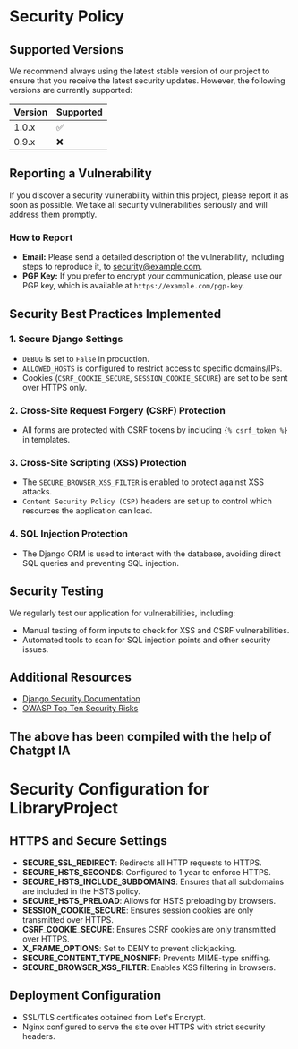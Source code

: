# Security Policy

## Supported Versions

We recommend always using the latest stable version of our project to ensure that you receive the latest security updates. However, the following versions are currently supported:

| Version | Supported          |
| ------- | ------------------ |
| 1.0.x   | :white_check_mark: |
| 0.9.x   | :x:                |

## Reporting a Vulnerability

If you discover a security vulnerability within this project, please report it as soon as possible. We take all security vulnerabilities seriously and will address them promptly.

### How to Report

- **Email:** Please send a detailed description of the vulnerability, including steps to reproduce it, to [security@example.com](mailto:security@example.com).
- **PGP Key:** If you prefer to encrypt your communication, please use our PGP key, which is available at `https://example.com/pgp-key`.

## Security Best Practices Implemented

### 1. Secure Django Settings
- `DEBUG` is set to `False` in production.
- `ALLOWED_HOSTS` is configured to restrict access to specific domains/IPs.
- Cookies (`CSRF_COOKIE_SECURE`, `SESSION_COOKIE_SECURE`) are set to be sent over HTTPS only.

### 2. Cross-Site Request Forgery (CSRF) Protection
- All forms are protected with CSRF tokens by including `{% csrf_token %}` in templates.

### 3. Cross-Site Scripting (XSS) Protection
- The `SECURE_BROWSER_XSS_FILTER` is enabled to protect against XSS attacks.
- `Content Security Policy (CSP)` headers are set up to control which resources the application can load.

### 4. SQL Injection Protection
- The Django ORM is used to interact with the database, avoiding direct SQL queries and preventing SQL injection.

## Security Testing

We regularly test our application for vulnerabilities, including:
- Manual testing of form inputs to check for XSS and CSRF vulnerabilities.
- Automated tools to scan for SQL injection points and other security issues.

## Additional Resources

- [Django Security Documentation](https://docs.djangoproject.com/en/stable/topics/security/)
- [OWASP Top Ten Security Risks](https://owasp.org/www-project-top-ten/)

## The above has been compiled with the help of Chatgpt IA

# Security Configuration for LibraryProject

## HTTPS and Secure Settings

- **SECURE_SSL_REDIRECT**: Redirects all HTTP requests to HTTPS.
- **SECURE_HSTS_SECONDS**: Configured to 1 year to enforce HTTPS.
- **SECURE_HSTS_INCLUDE_SUBDOMAINS**: Ensures that all subdomains are included in the HSTS policy.
- **SECURE_HSTS_PRELOAD**: Allows for HSTS preloading by browsers.
- **SESSION_COOKIE_SECURE**: Ensures session cookies are only transmitted over HTTPS.
- **CSRF_COOKIE_SECURE**: Ensures CSRF cookies are only transmitted over HTTPS.
- **X_FRAME_OPTIONS**: Set to DENY to prevent clickjacking.
- **SECURE_CONTENT_TYPE_NOSNIFF**: Prevents MIME-type sniffing.
- **SECURE_BROWSER_XSS_FILTER**: Enables XSS filtering in browsers.

## Deployment Configuration

- SSL/TLS certificates obtained from Let's Encrypt.
- Nginx configured to serve the site over HTTPS with strict security headers.